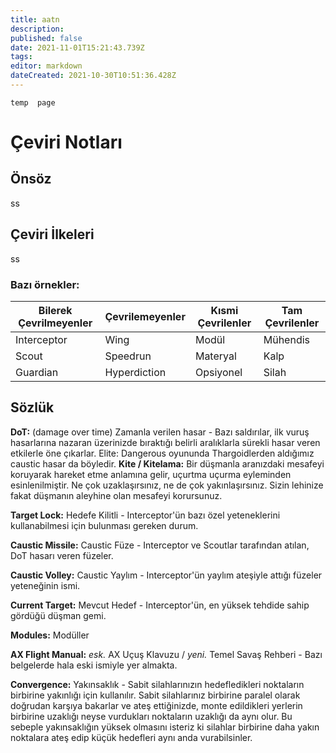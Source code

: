 ```yaml
---
title: aatn
description: 
published: false
date: 2021-11-01T15:21:43.739Z
tags: 
editor: markdown
dateCreated: 2021-10-30T10:51:36.428Z
---
```


`
temp  page
`


# Çeviri Notları
## Önsöz

ss
## Çeviri İlkeleri
ss

### Bazı örnekler:
Bilerek Çevrilmeyenler | Çevrilemeyenler | Kısmi Çevrilenler | Tam Çevrilenler
-----------------------|-----------------|-------------------|----------------
Interceptor            | Wing            | Modül             | Mühendis
Scout                  | Speedrun        | Materyal          | Kalp
Guardian               | Hyperdiction    | Opsiyonel         | Silah

## Sözlük
**DoT:** (damage over time) Zamanla verilen hasar - Bazı saldırılar, ilk vuruş hasarlarına nazaran üzerinizde bıraktığı belirli aralıklarla sürekli hasar veren etkilerle öne çıkarlar. Elite: Dangerous oyununda Thargoidlerden aldığımız caustic hasar da böyledir.
**Kite / Kitelama:** Bir düşmanla aranızdaki mesafeyi koruyarak hareket etme anlamına gelir, uçurtma uçurma eyleminden esinlenilmiştir. Ne çok uzaklaşırsınız, ne de çok yakınlaşırsınız. Sizin lehinize fakat düşmanın aleyhine olan mesafeyi korursunuz.

**Target Lock:** Hedefe Kilitli - Interceptor'ün bazı özel yeteneklerini kullanabilmesi için bulunması gereken durum.

**Caustic Missile:** Caustic Füze - Interceptor ve Scoutlar tarafından atılan, DoT hasarı veren füzeler.

**Caustic Volley:** Caustic Yaylım - Interceptor'ün yaylım ateşiyle attığı füzeler yeteneğinin ismi.

**Current Target:** Mevcut Hedef - Interceptor'ün, en yüksek tehdide sahip gördüğü düşman gemi.

**Modules:** Modüller

**AX Flight Manual:** _esk._ AX Uçuş Klavuzu / _yeni._ Temel Savaş Rehberi - Bazı belgelerde hala eski ismiyle yer almakta.

**Convergence:** Yakınsaklık - Sabit silahlarınızın hedefledikleri noktaların birbirine yakınlığı için kullanılır. Sabit silahlarınız birbirine paralel olarak doğrudan karşıya bakarlar ve ateş ettiğinizde, monte edildikleri yerlerin birbirine uzaklığı neyse vurdukları noktaların uzaklığı da aynı olur. Bu sebeple yakınsaklığın yüksek olmasını isteriz ki silahlar birbirine daha yakın noktalara ateş edip küçük hedefleri aynı anda vurabilsinler.


